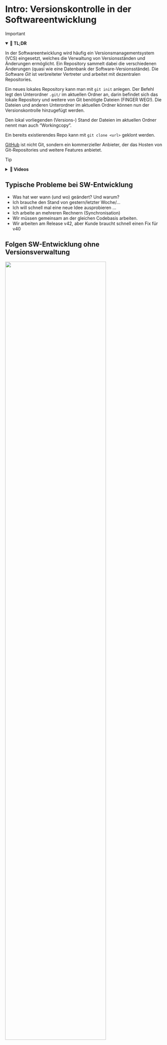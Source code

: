 # Intro: Versionskontrolle in der Softwareentwicklung

> [!IMPORTANT]
>
> <details open>
>
> <summary><strong>🎯 TL;DR</strong></summary>
>
> In der Softwareentwicklung wird häufig ein Versionsmanagementsystem
> (VCS) eingesetzt, welches die Verwaltung von Versionsständen und
> Änderungen ermöglicht. Ein Repository sammelt dabei die verschiedenen
> Änderungen (quasi wie eine Datenbank der Software-Versionsstände). Die
> Software *Git* ist verbreiteter Vertreter und arbeitet mit dezentralen
> Repositories.
>
> Ein neues lokales Repository kann man mit `git init` anlegen. Der
> Befehl legt den Unterordner `.git/` im aktuellen Ordner an, darin
> befindet sich das lokale Repository und weitere von Git benötigte
> Dateien (FINGER WEG!). Die Dateien und anderen Unterordner im
> aktuellen Ordner können nun der Versionskontrolle hinzugefügt werden.
>
> Den lokal vorliegenden (Versions-) Stand der Dateien im aktuellen
> Ordner nennt man auch “Workingcopy”.
>
> Ein bereits existierendes Repo kann mit `git clone <url>` geklont
> werden.
>
> [GitHub](https://github.com) ist nicht Git, sondern ein kommerzieller
> Anbieter, der das Hosten von Git-Repositories und weitere Features
> anbietet.
>
> </details>

> [!TIP]
>
> <details>
>
> <summary><strong>🎦 Videos</strong></summary>
>
> - [VL Git Intro](https://youtu.be/Ac3-pZhVf_c)
> - [Demo Config](https://youtu.be/0noYvZvQhic)
> - [Demo Repo](https://youtu.be/ZaWEwIpER-U)
>
> </details>

## Typische Probleme bei SW-Entwicklung

- Was hat wer wann (und wo) geändert? Und warum?
- Ich brauche den Stand von gestern/letzter Woche/…
- Ich will schnell mal eine neue Idee ausprobieren …
- Ich arbeite an mehreren Rechnern (Synchronisation)
- Wir müssen gemeinsam an der gleichen Codebasis arbeiten.
- Wir arbeiten am Release v42, aber Kunde braucht schnell einen Fix für
  v40

## Folgen SW-Entwicklung ohne Versionsverwaltung

<img src="images/screenshot_zusammenarbeit_ohne_vcs.png" width="80%">

- Filesystem müllt voll mit manuell versionierten Dateien/Sicherungen
  ala `file_20120507_version2_cagi.txt`
- Ordner/Projekte müssen dupliziert werden für neue Ideen
- Code müllt voll mit auskommentierten Zeilen (“Könnte ja noch gebraucht
  werden”)
- Unklar, wann welche Änderung von wem warum eingeführt wurde
- Unbeabsichtigtes Überschreiben mit älteren Versionen beim Upload in
  gemeinsamen Filesharing-Bereich

## Prinzip Versionsverwaltung

<img src="images/local.png" width="40%">

- **Repository:** **Datenbank** mit verschiedenen Versionsständen,
  Kommentaren, Tags etc.

<!-- -->

- **Workingcopy:** **Arbeitskopie** eines bestimmten Versionsstandes

## Varianten: Zentrale Versionsverwaltung (Beispiel SVN)

<img src="images/centralised.png" width="80%">

Es gibt ein zentrales Repository (typischerweise auf einem Server), von
dem die Developer einen bestimmten Versionsstand “auschecken” (sich
lokal kopieren) und in welches sie Änderungen wieder zurück “pushen”.

Zur Abfrage der Historie und zum Veröffentlichen von Änderungen benötigt
man entsprechend immer eine Verbindung zum Server.

## Varianten: Verteilte Versionsverwaltung (Beispiel Git)

<img src="images/distributed.png" width="80%">

In diesem Szenario hat jeder Developer nicht nur die Workingcopy,
sondern auch noch eine Kopie des Repositories. Zusätzlich kann es einen
oder mehrere Server geben, auf denen dann nur das Repository vorgehalten
wird, d.h. dort gibt es normalerweise keine Workingcopy. Damit kann
unabhängig voneinander gearbeitet werden.

Allerdings besteht nun die Herausforderung, die geänderten Repositories
miteinander abzugleichen. Das kann zwischen dem lokalen Rechner und dem
Server passieren, aber auch zwischen zwei “normalen” Rechnern (also
zwischen den Developern).

**Hinweis**: *GitHub ain’t no Git!* Git ist eine Technologie zur
Versionsverwaltung. Es gibt verschiedene Implementierungen und Plugins
für IDEs und Editoren. [GitHub](https://github.com) ist dagegen *ein*
Dienstleister, wo man Git-Repositories ablegen kann und auf diese mit
Git (von der Konsole oder aus der IDE) zugreifen kann. Darüber hinaus
bietet der Service aber zusätzliche Features an, beispielsweise ein
Issue-Management oder sogenannte *Pull-Requests*. Dies hat aber zunächst
mit Git nichts zu tun. Weitere populäre Anbieter sind beispielsweise
[Bitbucket](https://bitbucket.org/) oder [Gitlab](https://gitlab.com)
oder [Gitea](https://gitea.io/en-us/), wobei einige auch selbst gehostet
werden können.

## Versionsverwaltung mit Git: Typische Arbeitsschritte

1.  Repository anlegen (oder clonen)

<!-- -->

1.  Dateien neu erstellen (und löschen, umbenennen, verschieben)
2.  Änderungen einpflegen (“committen”)
3.  Änderungen und Logs betrachten
4.  Änderungen rückgängig machen
5.  Projektstand markieren (“taggen”)

<!-- -->

1.  Entwicklungszweige anlegen (“branchen”)
2.  Entwicklungszweige zusammenführen (“mergen”)

<!-- -->

1.  Änderungen verteilen (verteiltes Arbeiten, Workflows)

## (Globale) Konfiguration

**Minimum**:

- `git config --global user.name <name>`
- `git config --global user.email <email>`

Diese Konfiguration muss man nur einmal machen.

Wenn man den Schalter `--global` weglässt, gelten die Einstellungen nur
für das aktuelle Projekt/Repo.

Zumindest Namen und EMail-Adresse **muss** man setzen, da Git diese
Information beim Anlegen der Commits speichert (== benötigt!).

**Aliase**:

- `git config --global alias.ci commit`
- `git config --global alias.co checkout`
- `git config --global alias.br branch`
- `git config --global alias.st status`
- `git config --global alias.ll 'log --all --graph --decorate --oneline'`

Zusätzlich kann man weitere Einstellungen vornehmen, etwa auf bunte
Ausgabe umschalten: `git config --global color.ui auto` oder Abkürzungen
(Aliase) für Befehle definieren:
`git config --global alias.ll 'log --all --oneline --graph --decorate'`
…

Git (und auch GitHub) hat kürzlich den Namen des Default-Branches von
`master` auf `main` geändert. Dies kann man in Git ebenfalls selbst
einstellen: `git config --global init.defaultBranch <name>`.

Anschauen kann man sich die Einstellungen in der Textdatei
`~/.gitconfig` oder per Befehl `git config --global -l`.

## Neues Repo anlegen

- `git init`

  =\> Erzeugt neues Repository im akt. Verzeichnis

<!-- -->

- `git clone <url>`

  =\> Erzeugt (verlinkte) Kopie des Repos unter `<url>`

## Wrap-Up

- Git: Versionsmanagement mit dezentralen Repositories
- Anlegen eines lokalen Repos mit `git init`
- Clonen eines existierenden Repos mit `git clone <url>`

## 📖 Zum Nachlesen

- Chacon und Straub ([2014, Kap. 1](#ref-Chacon2014) und 2)
- Atlassian Pty Ltd ([2022](#ref-AtlassianGit))
- Github Inc. ([2022](#ref-GitCheatSheet))

> [!NOTE]
>
> <details>
>
> <summary><strong>✅ Lernziele</strong></summary>
>
> - k1: Varianten der Versionierung
> - k1: Begriffe Workingcopy und Repository
> - k2: Github ist nicht Git
> - k2: Erstellung von lokalen Git-Repositories
> - k3: Umgang mit entsprechenden Git-Befehlen auf der Konsole
>
> </details>

> [!TIP]
>
> <details>
>
> <summary><strong>🧩 Quizzes</strong></summary>
>
> - [Quiz Git Intro
>   (ILIAS)](https://www.hsbi.de/elearning/goto.php?target=tst_1106239&client_id=FH-Bielefeld)
>
> </details>

------------------------------------------------------------------------

> [!NOTE]
>
> <details>
>
> <summary><strong>👀 Quellen</strong></summary>
>
> <div id="refs" class="references csl-bib-body hanging-indent"
> entry-spacing="0">
>
> <div id="ref-AtlassianGit" class="csl-entry">
>
> Atlassian Pty Ltd. 2022. „Become a Git Guru.“ 2022.
> <https://www.atlassian.com/git/tutorials>.
>
> </div>
>
> <div id="ref-Chacon2014" class="csl-entry">
>
> Chacon, S., und B. Straub. 2014. *Pro Git*. 2. Aufl. Apress.
> <https://git-scm.com/book/en/v2>.
>
> </div>
>
> <div id="ref-GitCheatSheet" class="csl-entry">
>
> Github Inc. 2022. „Git Cheat Sheets“. 2022.
> <https://training.github.com/>.
>
> </div>
>
> </div>
>
> </details>

------------------------------------------------------------------------

<img src="https://licensebuttons.net/l/by-sa/4.0/88x31.png" width="10%">

Unless otherwise noted, this work is licensed under CC BY-SA 4.0.

<blockquote><p><sup><sub><strong>Last modified:</strong> 02b1db8 (markdown: reformat (#32), 2025-08-10)<br></sub></sup></p></blockquote>
